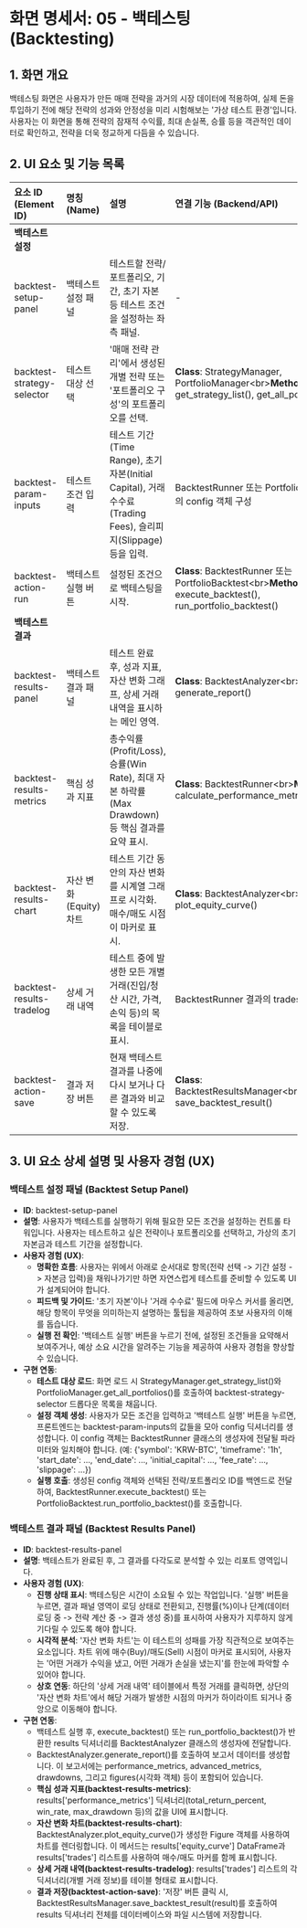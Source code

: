 # **화면 명세서: 05 \- 백테스팅 (Backtesting)**

## **1\. 화면 개요**

백테스팅 화면은 사용자가 만든 매매 전략을 과거의 시장 데이터에 적용하여, 실제 돈을 투입하기 전에 해당 전략의 성과와 안정성을 미리 시험해보는 '가상 테스트 환경'입니다. 사용자는 이 화면을 통해 전략의 잠재적 수익률, 최대 손실폭, 승률 등을 객관적인 데이터로 확인하고, 전략을 더욱 정교하게 다듬을 수 있습니다.

## **2\. UI 요소 및 기능 목록**

| 요소 ID (Element ID) | 명칭 (Name) | 설명 | 연결 기능 (Backend/API) | 관련 코드 (Relevant Code) |
| :---- | :---- | :---- | :---- | :---- |
| **백테스트 설정** |  |  |  |  |
| backtest-setup-panel | 백테스트 설정 패널 | 테스트할 전략/포트폴리오, 기간, 초기 자본 등 테스트 조건을 설정하는 좌측 패널. | \- | ui/web/app.py |
| backtest-strategy-selector | 테스트 대상 선택 | '매매 전략 관리'에서 생성된 개별 전략 또는 '포트폴리오 구성'의 포트폴리오를 선택. | **Class**: StrategyManager, PortfolioManager\<br\>**Method**: get\_strategy\_list(), get\_all\_portfolios() | business\_logic/strategy/strategy\_manager.py\<br\>business\_logic/portfolio/portfolio\_manager.py |
| backtest-param-inputs | 테스트 조건 입력 | 테스트 기간(Time Range), 초기 자본(Initial Capital), 거래 수수료(Trading Fees), 슬리피지(Slippage) 등을 입력. | BacktestRunner 또는 PortfolioBacktest의 config 객체 구성 | business\_logic/backtester/backtest\_runner.py |
| backtest-action-run | 백테스트 실행 버튼 | 설정된 조건으로 백테스팅을 시작. | **Class**: BacktestRunner 또는 PortfolioBacktest\<br\>**Method**: execute\_backtest(), run\_portfolio\_backtest() | business\_logic/backtester/backtest\_runner.py\<br\>business\_logic/portfolio/portfolio\_backtest.py |
| **백테스트 결과** |  |  |  |  |
| backtest-results-panel | 백테스트 결과 패널 | 테스트 완료 후, 성과 지표, 자산 변화 그래프, 상세 거래 내역을 표시하는 메인 영역. | **Class**: BacktestAnalyzer\<br\>**Method**: generate\_report() | business\_logic/backtester/backtest\_analyzer.py |
| backtest-results-metrics | 핵심 성과 지표 | 총수익률(Profit/Loss), 승률(Win Rate), 최대 자본 하락률(Max Drawdown) 등 핵심 결과를 요약 표시. | **Class**: BacktestRunner\<br\>**Method**: calculate\_performance\_metrics() | business\_logic/backtester/backtest\_runner.py |
| backtest-results-chart | 자산 변화(Equity) 차트 | 테스트 기간 동안의 자산 변화를 시계열 그래프로 시각화. 매수/매도 시점이 마커로 표시. | **Class**: BacktestAnalyzer\<br\>**Method**: plot\_equity\_curve() | business\_logic/backtester/backtest\_analyzer.py |
| backtest-results-tradelog | 상세 거래 내역 | 테스트 중에 발생한 모든 개별 거래(진입/청산 시간, 가격, 손익 등)의 목록을 테이블로 표시. | BacktestRunner 결과의 trades 데이터 | business\_logic/backtester/backtest\_runner.py |
| backtest-action-save | 결과 저장 버튼 | 현재 백테스트 결과를 나중에 다시 보거나 다른 결과와 비교할 수 있도록 저장. | **Class**: BacktestResultsManager\<br\>**Method**: save\_backtest\_result() | business\_logic/backtester/backtest\_results\_manager.py |

## **3\. UI 요소 상세 설명 및 사용자 경험 (UX)**

### **백테스트 설정 패널 (Backtest Setup Panel)**

* **ID**: backtest-setup-panel  
* **설명**: 사용자가 백테스트를 실행하기 위해 필요한 모든 조건을 설정하는 컨트롤 타워입니다. 사용자는 테스트하고 싶은 전략이나 포트폴리오를 선택하고, 가상의 초기 자본금과 테스트 기간을 설정합니다.  
* **사용자 경험 (UX)**:  
  * **명확한 흐름**: 사용자는 위에서 아래로 순서대로 항목(전략 선택 \-\> 기간 설정 \-\> 자본금 입력)을 채워나가기만 하면 자연스럽게 테스트를 준비할 수 있도록 UI가 설계되어야 합니다.  
  * **피드백 및 가이드**: '초기 자본'이나 '거래 수수료' 필드에 마우스 커서를 올리면, 해당 항목이 무엇을 의미하는지 설명하는 툴팁을 제공하여 초보 사용자의 이해를 돕습니다.  
  * **실행 전 확인**: '백테스트 실행' 버튼을 누르기 전에, 설정된 조건들을 요약해서 보여주거나, 예상 소요 시간을 알려주는 기능을 제공하여 사용자 경험을 향상할 수 있습니다.  
* **구현 연동**:  
  * **테스트 대상 로드**: 화면 로드 시 StrategyManager.get\_strategy\_list()와 PortfolioManager.get\_all\_portfolios()를 호출하여 backtest-strategy-selector 드롭다운 목록을 채웁니다.  
  * **설정 객체 생성**: 사용자가 모든 조건을 입력하고 '백테스트 실행' 버튼을 누르면, 프론트엔드는 backtest-param-inputs의 값들을 모아 config 딕셔너리를 생성합니다. 이 config 객체는 BacktestRunner 클래스의 생성자에 전달될 파라미터와 일치해야 합니다. (예: {'symbol': 'KRW-BTC', 'timeframe': '1h', 'start\_date': ..., 'end\_date': ..., 'initial\_capital': ..., 'fee\_rate': ..., 'slippage': ...})  
  * **실행 호출**: 생성된 config 객체와 선택된 전략/포트폴리오 ID를 백엔드로 전달하여, BacktestRunner.execute\_backtest() 또는 PortfolioBacktest.run\_portfolio\_backtest()를 호출합니다.

### **백테스트 결과 패널 (Backtest Results Panel)**

* **ID**: backtest-results-panel  
* **설명**: 백테스트가 완료된 후, 그 결과를 다각도로 분석할 수 있는 리포트 영역입니다.  
* **사용자 경험 (UX)**:  
  * **진행 상태 표시**: 백테스팅은 시간이 소요될 수 있는 작업입니다. '실행' 버튼을 누르면, 결과 패널 영역이 로딩 상태로 전환되고, 진행률(%)이나 단계(데이터 로딩 중 \-\> 전략 계산 중 \-\> 결과 생성 중)를 표시하여 사용자가 지루하지 않게 기다릴 수 있도록 해야 합니다.  
  * **시각적 분석**: '자산 변화 차트'는 이 테스트의 성패를 가장 직관적으로 보여주는 요소입니다. 차트 위에 매수(Buy)/매도(Sell) 시점이 마커로 표시되어, 사용자는 '어떤 거래가 수익을 냈고, 어떤 거래가 손실을 냈는지'를 한눈에 파악할 수 있어야 합니다.  
  * **상호 연동**: 하단의 '상세 거래 내역' 테이블에서 특정 거래를 클릭하면, 상단의 '자산 변화 차트'에서 해당 거래가 발생한 시점의 마커가 하이라이트 되거나 중앙으로 이동해야 합니다.  
* **구현 연동**:  
  * 백테스트 실행 후, execute\_backtest() 또는 run\_portfolio\_backtest()가 반환한 results 딕셔너리를 BacktestAnalyzer 클래스의 생성자에 전달합니다.  
  * BacktestAnalyzer.generate\_report()를 호출하여 보고서 데이터를 생성합니다. 이 보고서에는 performance\_metrics, advanced\_metrics, drawdowns, 그리고 figures(시각화 객체) 등이 포함되어 있습니다.  
  * **핵심 성과 지표(backtest-results-metrics)**: results\['performance\_metrics'\] 딕셔너리(total\_return\_percent, win\_rate, max\_drawdown 등)의 값을 UI에 표시합니다.  
  * **자산 변화 차트(backtest-results-chart)**: BacktestAnalyzer.plot\_equity\_curve()가 생성한 Figure 객체를 사용하여 차트를 렌더링합니다. 이 메서드는 results\['equity\_curve'\] DataFrame과 results\['trades'\] 리스트를 사용하여 매수/매도 마커를 함께 표시합니다.  
  * **상세 거래 내역(backtest-results-tradelog)**: results\['trades'\] 리스트의 각 딕셔너리(개별 거래 정보)를 테이블 형태로 표시합니다.  
  * **결과 저장(backtest-action-save)**: '저장' 버튼 클릭 시, BacktestResultsManager.save\_backtest\_result(result)를 호출하여 results 딕셔너리 전체를 데이터베이스와 파일 시스템에 저장합니다.
